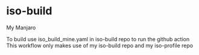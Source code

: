 # iso-build
My Manjaro

To build use iso_build_mine.yaml in iso-build repo to run the github action
This workflow only makes use of my iso-build repo and my iso-profile repo
